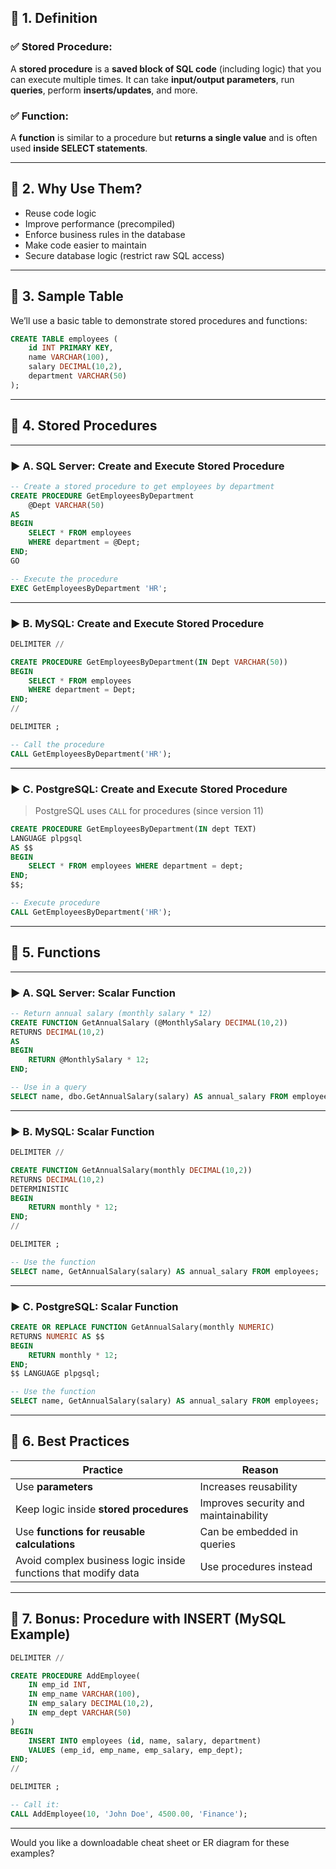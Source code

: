 
## 🔷 1. **Definition**

### ✅ Stored Procedure:

A **stored procedure** is a **saved block of SQL code** (including logic) that you can execute multiple times. It can take **input/output parameters**, run **queries**, perform **inserts/updates**, and more.

### ✅ Function:

A **function** is similar to a procedure but **returns a single value** and is often used **inside SELECT statements**.

---

## 🔷 2. **Why Use Them?**

* Reuse code logic
* Improve performance (precompiled)
* Enforce business rules in the database
* Make code easier to maintain
* Secure database logic (restrict raw SQL access)

---

## 🔷 3. **Sample Table**

We’ll use a basic table to demonstrate stored procedures and functions:

```sql
CREATE TABLE employees (
    id INT PRIMARY KEY,
    name VARCHAR(100),
    salary DECIMAL(10,2),
    department VARCHAR(50)
);
```

---

## 🔷 4. **Stored Procedures**

---

### ▶️ **A. SQL Server: Create and Execute Stored Procedure**

```sql
-- Create a stored procedure to get employees by department
CREATE PROCEDURE GetEmployeesByDepartment
    @Dept VARCHAR(50)
AS
BEGIN
    SELECT * FROM employees
    WHERE department = @Dept;
END;
GO

-- Execute the procedure
EXEC GetEmployeesByDepartment 'HR';
```

---

### ▶️ **B. MySQL: Create and Execute Stored Procedure**

```sql
DELIMITER //

CREATE PROCEDURE GetEmployeesByDepartment(IN Dept VARCHAR(50))
BEGIN
    SELECT * FROM employees
    WHERE department = Dept;
END;
//

DELIMITER ;

-- Call the procedure
CALL GetEmployeesByDepartment('HR');
```

---

### ▶️ **C. PostgreSQL: Create and Execute Stored Procedure**

> PostgreSQL uses `CALL` for procedures (since version 11)

```sql
CREATE PROCEDURE GetEmployeesByDepartment(IN dept TEXT)
LANGUAGE plpgsql
AS $$
BEGIN
    SELECT * FROM employees WHERE department = dept;
END;
$$;

-- Execute procedure
CALL GetEmployeesByDepartment('HR');
```

---

## 🔷 5. **Functions**

---

### ▶️ **A. SQL Server: Scalar Function**

```sql
-- Return annual salary (monthly salary * 12)
CREATE FUNCTION GetAnnualSalary (@MonthlySalary DECIMAL(10,2))
RETURNS DECIMAL(10,2)
AS
BEGIN
    RETURN @MonthlySalary * 12;
END;

-- Use in a query
SELECT name, dbo.GetAnnualSalary(salary) AS annual_salary FROM employees;
```

---

### ▶️ **B. MySQL: Scalar Function**

```sql
DELIMITER //

CREATE FUNCTION GetAnnualSalary(monthly DECIMAL(10,2))
RETURNS DECIMAL(10,2)
DETERMINISTIC
BEGIN
    RETURN monthly * 12;
END;
//

DELIMITER ;

-- Use the function
SELECT name, GetAnnualSalary(salary) AS annual_salary FROM employees;
```

---

### ▶️ **C. PostgreSQL: Scalar Function**

```sql
CREATE OR REPLACE FUNCTION GetAnnualSalary(monthly NUMERIC)
RETURNS NUMERIC AS $$
BEGIN
    RETURN monthly * 12;
END;
$$ LANGUAGE plpgsql;

-- Use the function
SELECT name, GetAnnualSalary(salary) AS annual_salary FROM employees;
```

---

## 🔷 6. **Best Practices**

| Practice                                                       | Reason                                |
| -------------------------------------------------------------- | ------------------------------------- |
| Use **parameters**                                             | Increases reusability                 |
| Keep logic inside **stored procedures**                        | Improves security and maintainability |
| Use **functions for reusable calculations**                    | Can be embedded in queries            |
| Avoid complex business logic inside functions that modify data | Use procedures instead                |

---

## 🔷 7. Bonus: Procedure with INSERT (MySQL Example)

```sql
DELIMITER //

CREATE PROCEDURE AddEmployee(
    IN emp_id INT,
    IN emp_name VARCHAR(100),
    IN emp_salary DECIMAL(10,2),
    IN emp_dept VARCHAR(50)
)
BEGIN
    INSERT INTO employees (id, name, salary, department)
    VALUES (emp_id, emp_name, emp_salary, emp_dept);
END;
//

DELIMITER ;

-- Call it:
CALL AddEmployee(10, 'John Doe', 4500.00, 'Finance');
```

---

Would you like a downloadable cheat sheet or ER diagram for these examples?
